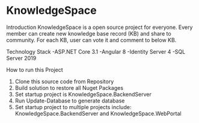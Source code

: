 # KnowledgeSpace
Introduction
KnowledgeSpace is a open source project for everyone. Every member can create new knowledge base record (KB) and share to community. For each KB, user can vote it and comment to below KB.

Technology Stack
-ASP.NET  Core 3.1
-Angular 8
-Identity Server 4
-SQL Server 2019


How to run this Project
1. Clone this source code from Repository
2. Build solution to restore all Nuget Packages
3. Set startup project is KnowledgeSpace.BackendServer
4. Run Update-Database to generate database
5. Set startup project to multiple projects include: KnowledgeSpace.BackendServer and KnowledgeSpace.WebPortal

